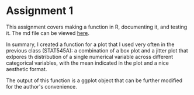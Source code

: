 # Assignment 1
This assignment covers making a function in R, documenting it, and testing it. The md file can be viewed [here](https://github.com/stat545ubc-2021/functions-ErickNavarroD/blob/main/Assignment_1/assignment_1.md). 

In summary, I created a function for a plot that I used very often in the previous class (STAT545A): a combination of a box plot and a jitter plot that exlpores th distribution of a single numerical variable across different categorical variables, with the mean indicated in the plot and a nice aesthetic format. 

The output of this function is a ggplot object that can be further modified for the author's convenience. 
